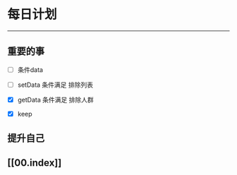 
# 每日计划
---
## 重要的事

- [ ]  条件data
- [ ] setData
      条件满足
      排除列表
- [x] getData
      条件满足
      排除人群


- [x]  keep




## 提升自己

  



## [[00.index]]











